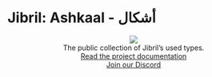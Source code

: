 # Jibril: Ashkaal - أشكال

<p align="center">
<img src="https://github.com/user-attachments/assets/d897c9b9-38c4-4110-b828-1ac3799cd316"><br>
The public collection of Jibril’s used types.<br>
<a href="https://jibril.garnet.ai/">Read the project documentation</a><br>
<a href="https://discord.gg/44vSshRqab">Join our Discord</a>
</p>
